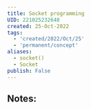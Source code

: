 ```yaml
---
title: Socket programming
UID: 221025232648
created: 25-Oct-2022
tags:
  - 'created/2022/Oct/25'
  - 'permanent/concept'
aliases:
  - socket()
  - Socket
publish: False
---
```

## Notes:




